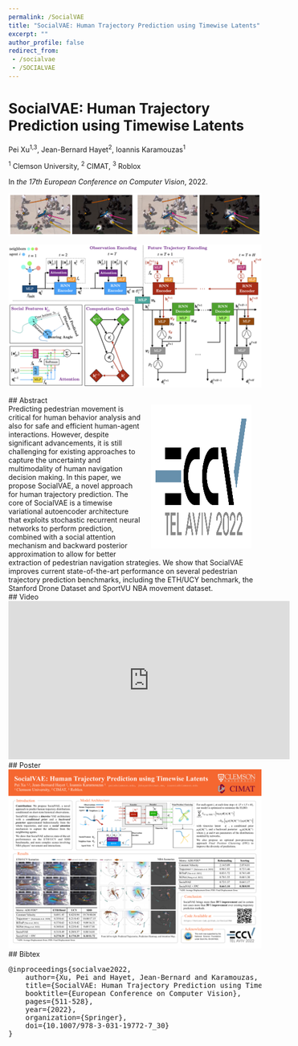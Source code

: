 ```yaml
---
permalink: /SocialVAE
title: "SocialVAE: Human Trajectory Prediction using Timewise Latents"
excerpt: ""
author_profile: false
redirect_from: 
 - /socialvae
 - /SOCIALVAE
--- 
```



# SocialVAE: Human Trajectory Prediction using Timewise Latents

<p class="author">
Pei Xu<sup>1,3</sup>, Jean-Bernard Hayet<sup>2</sup>, Ioannis Karamouzas<sup>1</sup>
</p>

<p class="affiliation">
<sup>1</sup> Clemson University,  <sup>2</sup> CIMAT, <sup>3</sup> Roblox
</p>

In _the 17th European Conference on Computer Vision_, 2022.

<div class="m10"></div>
<div class="teaser">
<p><img src="projects/SocialVAE/teaser.png" /></p>
<div class="m10"></div>
<p><img src="projects/SocialVAE/overview.png" /></p>
</div>

<div class="m10"></div>
## Abstract
<div class="abstract">
<img src="projects/SocialVAE/ECCV-logo3.png" style="width:200px;float:right;max-width:100%;padding:0 20px 10px 20px" />
Predicting pedestrian movement is critical for human behavior analysis and also for safe and efficient human-agent interactions. However, despite significant advancements, it is still challenging for existing approaches to capture the uncertainty and multimodality of human navigation decision making. In this paper, we propose SocialVAE, a novel approach for human trajectory prediction. The core of SocialVAE is a timewise variational autoencoder architecture that exploits stochastic recurrent neural networks to perform prediction, combined with a social attention mechanism and backward posterior approximation to allow for better extraction of pedestrian navigation strategies. We show that SocialVAE improves current state-of-the-art performance on several pedestrian trajectory prediction benchmarks, including the ETH/UCY benchmark, the Stanford Drone Dataset and SportVU NBA movement dataset.
</div>


<div class="m10"></div>
<a href="https://arxiv.org/abs/2203.08207" class="paper-link" title="Paper"></a>
<a href="https://github.com/xupei0610/SocialVAE" class="code-link" title="Code"></a>


<div class="m10"></div>
## Video
<div style="max-width:560px">
<iframe width="560" height="315" src="https://www.youtube.com/embed/nXrreTmXktM?si=c66LWojq8FxsGBDN" frameborder="0" allow="accelerometer; autoplay; clipboard-write; encrypted-media; gyroscope; picture-in-picture; web-share" allowfullscreen></iframe>
</div>

<div class="m10"></div>
## Poster
<a href="projects/SocialVAE/poster.pdf"><img src="projects/SocialVAE/poster.png" style="max-width:100%"></a>



<div class="m10"></div>
## Bibtex
<pre class="bibtex">
@inproceedings{socialvae2022,
    author={Xu, Pei and Hayet, Jean-Bernard and Karamouzas, Ioannis},
    title={SocialVAE: Human Trajectory Prediction using Timewise Latents},
    booktitle={European Conference on Computer Vision},
    pages={511-528},
    year={2022},
    organization={Springer},
    doi={10.1007/978-3-031-19772-7_30}
}
</pre>
